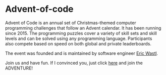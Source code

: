 # Advent-of-code

Advent of Code is an annual set of Christmas-themed computer programming challenges that follow an Advent calendar. It has been running since 2015.
The programming puzzles cover a variety of skill sets and skill levels and can be solved using any programming language. Participants also compete based on speed on both global and private leaderboards.

The event was founded and is maintained by software engineer [Eric Wastl](https://x.com/ericwastl?ref_src=twsrc%5Egoogle%7Ctwcamp%5Eserp%7Ctwgr%5Eauthor). 

Join us and have fun. If I convinced you, just click [here](https://adventofcode.com/) and join the ADVENTURE!
